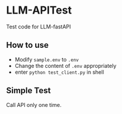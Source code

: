 # LLM-APITest
Test code for LLM-fastAPI

## How to use
- Modify `sample.env` to `.env`
- Change the content of `.env` appropriately
- enter `python test_client.py` in shell

## Simple Test
Call API only one time.